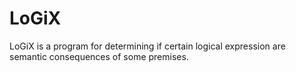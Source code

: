 LoGiX
=====

LoGiX is a program for determining if certain logical expression are semantic consequences of some premises.
